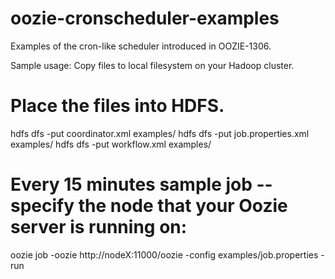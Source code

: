 oozie-cronscheduler-examples
============================

Examples of the cron-like scheduler introduced in OOZIE-1306.

Sample usage:
Copy files to local filesystem on your Hadoop cluster.

# Place the files into HDFS.
hdfs dfs -put coordinator.xml examples/
hdfs dfs -put job.properties.xml examples/
hdfs dfs -put workflow.xml examples/

# Every 15 minutes sample job -- specify the node that your Oozie server is running on:
oozie job -oozie http://nodeX:11000/oozie -config examples/job.properties -run
